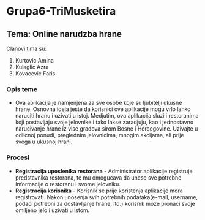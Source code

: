 # Grupa6-TriMusketira
## Tema: Online narudzba hrane
Clanovi tima su:
1. Kurtovic Amina
2. Kulaglic Azra
3. Kovacevic Faris
### Opis teme

- Ova aplikacija je namjenjena za sve osobe koje su ljubitelji ukusne hrane. Osnovna ideja jeste da korisnici ove aplikacije
mogu vrlo lahko naruciti hranu i uzivati u istoj. Medjutim, ova aplikacija sluzi i restoranima koji postavljaju svoje jelovnike i tako 
lakse zaradjuju, kao i jednostavno narucivanje hrane iz vise gradova sirom Bosne i Hercegovine. 
Uzivajte u odlicnoj ponudi, preglednim jelovnicima, mnogim akcijama, ali prije svega u ukusnoj hrani.

### Procesi

- **Registracija uposlenika restorana** - Administrator aplikacije registruje predstavnika restorana, te mu omogucava da unese sve potrebne
informacije o restoranu i svome jelovniku.
- **Registracija korisnika** - Korisnik se prije koristenja aplikacije mora registrovati. Nakon unosenja svih potrebnih podataka(e-mail, username,
podaci potrebni za dostavljanje hrane, itd.) korisnik moze pronaci svoje omiljeno jelo i uzivati u istom.
 
